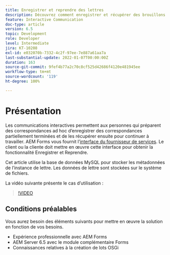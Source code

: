 ```yaml
---
title: Enregistrer et reprendre des lettres
description: Découvrez comment enregistrer et récupérer des brouillons de lettres
feature: Interactive Communication
doc-type: article
version: 6.5
topic: Development
role: Developer
level: Intermediate
jira: KT-10208
exl-id: e032070b-7332-4c2f-97ee-7e887a61aa7a
last-substantial-update: 2022-01-07T00:00:00Z
duration: 163
source-git-commit: 9fef4b77a2c70c8cf525d42686f4120e481945ee
workflow-type: tm+mt
source-wordcount: '119'
ht-degree: 100%

---
```


# Présentation

Les communications interactives permettent aux personnes qui préparent des correspondances ad hoc d’enregistrer des correspondances partiellement terminées et de les récupérer ensuite pour continuer à travailler. AEM Forms vous fournit l’[interface du fournisseur de services](https://developer.adobe.com/experience-manager/reference-materials/6-5/forms/javadocs/com/adobe/fd/ccm/ccr/ccrDocumentInstance/api/services/CCRDocumentInstanceService.html). Le client ou la cliente doit mettre en œuvre cette interface pour obtenir la fonctionnalité Enregistrer et Reprendre.

Cet article utilise la base de données MySQL pour stocker les métadonnées de l’instance de lettre. Les données de lettre sont stockées sur le système de fichiers.

La vidéo suivante présente le cas d’utilisation :

>[!VIDEO](https://video.tv.adobe.com/v/342129?quality=12&learn=on)

## Conditions préalables

Vous aurez besoin des éléments suivants pour mettre en œuvre la solution en fonction de vos besoins.

* Expérience professionnelle avec AEM Forms
* AEM Server 6.5 avec le module complémentaire Forms
* Connaissances relatives à la création de lots OSGi

